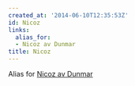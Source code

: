 ```yaml
---
created_at: '2014-06-10T12:35:53Z'
id: Nicoz
links:
  alias_for:
  - Nicoz av Dunmar
title: Nicoz
---
```


Alias for [Nicoz av Dunmar]

  [Nicoz av Dunmar]: Nicoz_av_Dunmar